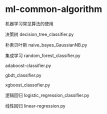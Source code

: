 # ml-common-algorithm
机器学习常见算法的使用

决策树
decision_tree_classifier.py

朴素贝叶斯
naive_bayes_GaussianNB.py

集成学习
random_forest_classifier.py


adaboost-classifier.py


gbdt_classifier.py


xgboost_classofier.py


逻辑回归
logistic_regression_classifier.py

线性回归
linear-regression.py
